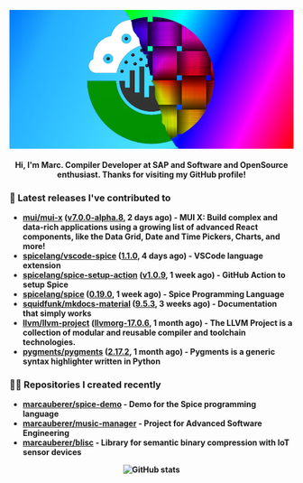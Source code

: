 <p align="center">
	<img src="https://raw.githubusercontent.com/marcauberer/marcauberer/master/images/frontpage-image.jpg">
	<br><br>
	<b>Hi, I'm Marc. Compiler Developer at SAP and Software and OpenSource enthusiast. Thanks for visiting my GitHub profile!
</p>

### 🚀 Latest releases I've contributed to


- [mui/mui-x](https://github.com/mui/mui-x) ([v7.0.0-alpha.8](https://github.com/mui/mui-x/releases/tag/v7.0.0-alpha.8), 2 days ago) - MUI X: Build complex and data-rich applications using a growing list of advanced React components, like the Data Grid, Date and Time Pickers, Charts, and more!
- [spicelang/vscode-spice](https://github.com/spicelang/vscode-spice) ([1.1.0](https://github.com/spicelang/vscode-spice/releases/tag/1.1.0), 4 days ago) - VSCode language extension
- [spicelang/spice-setup-action](https://github.com/spicelang/spice-setup-action) ([v1.0.9](https://github.com/spicelang/spice-setup-action/releases/tag/v1.0.9), 1 week ago) - GitHub Action to setup Spice 
- [spicelang/spice](https://github.com/spicelang/spice) ([0.19.0](https://github.com/spicelang/spice/releases/tag/0.19.0), 1 week ago) - Spice Programming Language
- [squidfunk/mkdocs-material](https://github.com/squidfunk/mkdocs-material) ([9.5.3](https://github.com/squidfunk/mkdocs-material/releases/tag/9.5.3), 3 weeks ago) - Documentation that simply works
- [llvm/llvm-project](https://github.com/llvm/llvm-project) ([llvmorg-17.0.6](https://github.com/llvm/llvm-project/releases/tag/llvmorg-17.0.6), 1 month ago) - The LLVM Project is a collection of modular and reusable compiler and toolchain technologies.
- [pygments/pygments](https://github.com/pygments/pygments) ([2.17.2](https://github.com/pygments/pygments/releases/tag/2.17.2), 1 month ago) - Pygments is a generic syntax highlighter written in Python

### 👨‍💻 Repositories I created recently
- [marcauberer/spice-demo](https://github.com/marcauberer/spice-demo) - Demo for the Spice programming language
- [marcauberer/music-manager](https://github.com/marcauberer/music-manager) - Project for Advanced Software Engineering
- [marcauberer/blisc](https://github.com/marcauberer/blisc) - Library for semantic binary compression with IoT sensor devices

<p align="center">
	<img src="https://github-readme-stats.vercel.app/api?username=marcauberer&show_icons=true&theme=dark" alt="GitHub stats">
</p>
